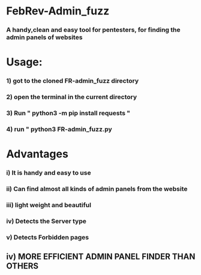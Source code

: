 # FebRev-Admin_fuzz
### A handy,clean and easy tool for pentesters, for finding the admin panels of websites

# Usage:
 ### 1) got to the cloned FR-admin_fuzz directory
 ### 2) open the terminal in the current directory
 ### 3) Run " python3 -m pip install requests "
 ### 4) run " python3 FR-admin_fuzz.py
 
# Advantages
### i) It is handy and easy to use
### ii) Can find almost all kinds of admin panels from the website
### iii) light weight and beautiful
### iv) Detects the Server type
### v) Detects Forbidden pages
## iv) MORE EFFICIENT ADMIN PANEL FINDER THAN OTHERS 
